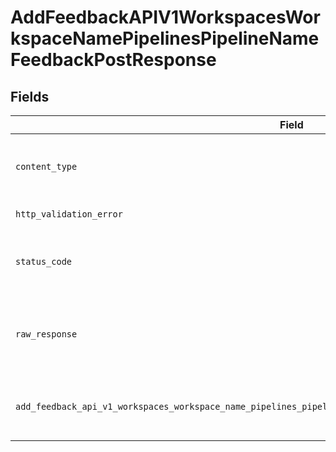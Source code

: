 # AddFeedbackAPIV1WorkspacesWorkspaceNamePipelinesPipelineNameFeedbackPostResponse


## Fields

| Field                                                                                                          | Type                                                                                                           | Required                                                                                                       | Description                                                                                                    |
| -------------------------------------------------------------------------------------------------------------- | -------------------------------------------------------------------------------------------------------------- | -------------------------------------------------------------------------------------------------------------- | -------------------------------------------------------------------------------------------------------------- |
| `content_type`                                                                                                 | *str*                                                                                                          | :heavy_check_mark:                                                                                             | HTTP response content type for this operation                                                                  |
| `http_validation_error`                                                                                        | [Optional[shared.HTTPValidationError]](../../models/shared/httpvalidationerror.md)                             | :heavy_minus_sign:                                                                                             | Validation Error                                                                                               |
| `status_code`                                                                                                  | *int*                                                                                                          | :heavy_check_mark:                                                                                             | HTTP response status code for this operation                                                                   |
| `raw_response`                                                                                                 | [requests.Response](https://requests.readthedocs.io/en/latest/api/#requests.Response)                          | :heavy_minus_sign:                                                                                             | Raw HTTP response; suitable for custom response parsing                                                        |
| `add_feedback_api_v1_workspaces_workspace_name_pipelines_pipeline_name_feedback_post_200_application_json_any` | *Optional[Any]*                                                                                                | :heavy_minus_sign:                                                                                             | The feedback was successfully stored.                                                                          |